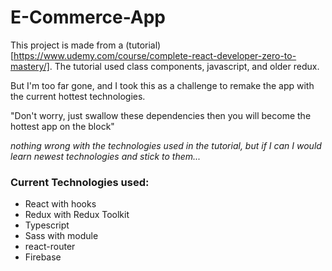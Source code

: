 # E-Commerce-App

This project is made from a (tutorial)[https://www.udemy.com/course/complete-react-developer-zero-to-mastery/]. The tutorial used class components, javascript, and older redux. 

But I'm too far gone, and I took this as a challenge to remake the app with the current hottest technologies.

"Don't worry, just swallow these dependencies then you will become the hottest app on the block"

_nothing wrong with the technologies used in the tutorial, but if I can I would learn newest technologies and stick to them..._

### Current Technologies used:
- React with hooks
- Redux with Redux Toolkit
- Typescript
- Sass with module
- react-router
- Firebase
